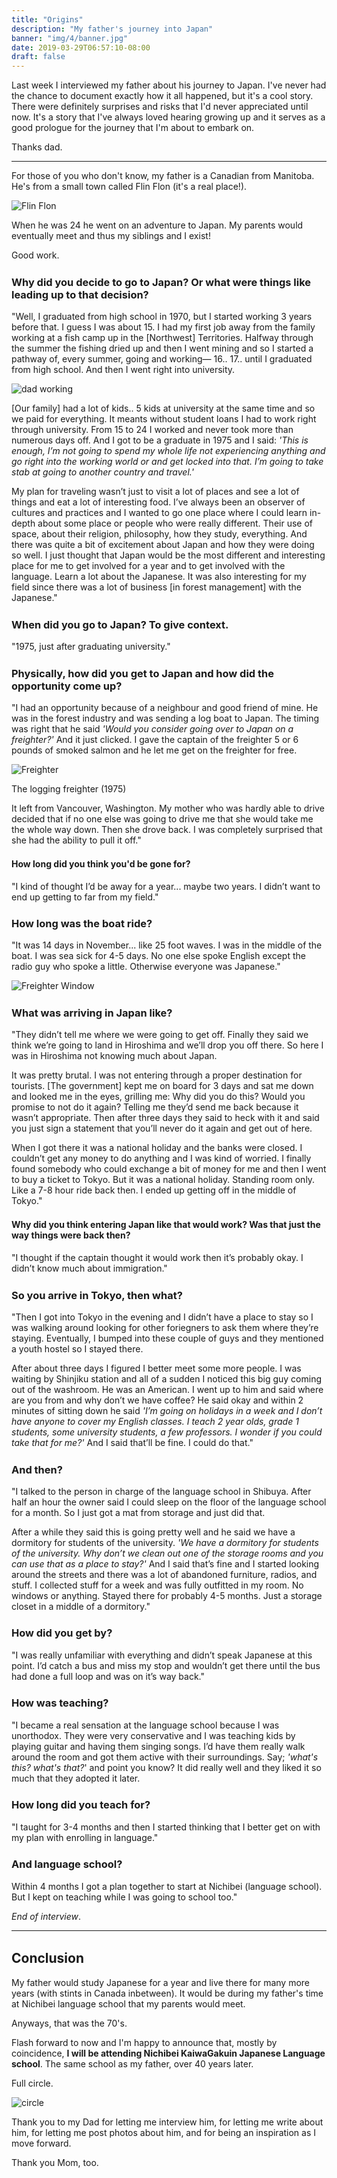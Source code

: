 ```yaml
---
title: "Origins"
description: "My father's journey into Japan"
banner: "img/4/banner.jpg"
date: 2019-03-29T06:57:10-08:00
draft: false
---
```


<style>
  h1,h2,h3,h4 {
    margin-top: 1.5em;
  }
</style>




Last week I interviewed my father about his journey to Japan. I've never had the chance to document exactly how it all happened, but it's a cool story. There were definitely surprises and risks that I'd never appreciated until now. It's a story that I've always loved hearing growing up and it serves as a good prologue for the journey that I'm about to embark on.

Thanks dad.

---

For those of you who don't know, my father is a Canadian from Manitoba. He's from a small town called Flin Flon (it's a real place!). 

![Flin Flon](/img/4/flin_flon.png)

When he was 24 he went on an adventure to Japan.  My parents would eventually meet and thus my siblings and I exist! 

Good work. 

### Why did you decide to go to Japan? Or what were things like leading up to that decision?

"Well, I graduated from high school in 1970, but I started working 3 years before that. I guess I was about 15. I had my first job away from the family working at a fish camp up in the [Northwest] Territories. Halfway through the summer the fishing dried up and then I went mining and so I started a pathway of, every summer, going and working—  16.. 17.. until I graduated from high school. And then I went right into university. 

![dad working](/img/4/1971-07-05.jpg)

[Our family] had a lot of kids.. 5 kids at university at the same time and so we paid for everything. It meants without student loans I had to work right through university. From 15 to 24 I worked and never took more than numerous days off. And I got to be a graduate in 1975 and I said: _'This is enough, I’m not going to spend my whole life not experiencing anything and go right into the working world or and get locked into that. I’m going to take stab at going to another country and travel.'_ 

My plan for traveling wasn’t just to visit a lot of places and see a lot of things and eat a lot of interesting food. I’ve always been an observer of cultures and practices and I wanted to go one place where I could learn in-depth about some place or people who were really different.  Their use of space, about their religion, philosophy, how they study, everything. And there was quite a bit of excitement about Japan and how they were doing so well. I just thought that Japan would be the most different and interesting place for me to get involved for a year and to get involved with the language. Learn a lot about the Japanese. It was also interesting for my field since there was a lot of business [in forest management] with the Japanese." 

### When did you go to Japan? To give context.

"1975, just after graduating university."

### Physically, how did you get to Japan and how did the opportunity come up?

 "I had an opportunity because of a neighbour and good friend of mine. He was in the forest industry and was sending a log boat to Japan. The timing was right that he said  _'Would you consider going over to Japan on a freighter?'_ And it just clicked. I gave the captain of the freighter  5 or 6 pounds of smoked salmon and he let me get on the freighter for free.

![Freighter](/img/4/1975-10-BW.jpg)

<div class="image-descrip">
The logging freighter (1975) 
</div>


It left from Vancouver, Washington. My mother who was hardly able to drive decided that if no one else was going to drive me that she would take me the whole way down. Then she drove back. I was completely surprised that she had the ability to pull it off."

#### How long did you think you'd be gone for?

"I kind of thought I’d be away for a year... maybe two years. I didn’t want to end up getting to far from my field."

### How long was the boat ride?

"It was 14 days in November... like 25 foot waves. I was in the middle of the boat. I was sea sick for 4-5 days.  No one else spoke English except the radio guy who spoke a little. Otherwise everyone was Japanese."

![Freighter Window](/img/4/1975-14.jpg)

### What was arriving in Japan like?

"They didn’t tell me where we were going to get off. Finally they said we think we’re going to land in Hiroshima and we’ll drop you off there. So here I was in Hiroshima not knowing much about Japan.

It was pretty brutal. I was not entering through a proper destination for tourists. [The government] kept me on board for 3 days and sat me down and looked me in the eyes,  grilling me: Why did you do this?  Would you promise to not do it again? Telling me they’d send me back because it wasn’t appropriate. Then after three days they said to heck with it and said you just sign a statement that you’ll never do it again and get out of here. 

When I got there it was a national holiday and the banks were closed.  I couldn’t get any money to do anything and I was kind of worried. I finally found somebody who could exchange a bit of money for me and then I went to buy a ticket to Tokyo. But it was a national holiday. Standing room only. Like a 7-8 hour ride back then. I ended up getting off in the middle of Tokyo."

#### Why did you think entering Japan like that would work? Was that just the way things were back then?

"I thought if the captain thought it would work then it’s probably okay. I didn’t know much about immigration."

### So you arrive in Tokyo, then what?

"Then I got into Tokyo in the evening and I didn’t have a place to stay so I was walking around looking for other foriegners to ask them where they’re staying. Eventually, I bumped into these couple of guys and they mentioned a youth hostel so I stayed there. 

After about three days I figured I better meet some more people. I was waiting by Shinjiku station and all of a sudden I noticed this big guy coming out of the washroom. He was an American. I went up to him and said where are you from and why don’t we have coffee? He said okay and within 2 minutes of sitting down he said _'I’m going on holidays in a week and I don’t have anyone to cover my English classes. I teach 2 year olds, grade 1 students, some university students, a few professors. I wonder if you could take that for me?'_ And I said that’ll be fine. I could do that."

### And then?

"I talked to the person in charge of the language school in Shibuya. After half an hour the owner said I could sleep on the floor of the language school for a month. So I just got a mat from storage and just did that. 

After a while they said this is going pretty well and he said we have a dormitory for students of the university. _'We have a dormitory for students of the university. Why don’t we clean out one of the storage rooms and you can use that as a place to stay?'_ And I said that’s fine and I started looking around the streets and there was a lot of abandoned furniture, radios, and stuff. I collected stuff for a week and was fully outfitted in my room. No windows or anything. Stayed there for probably 4-5 months. Just a storage closet in a middle of a dormitory."

### How did you get by?

"I was really unfamiliar with everything and didn’t speak Japanese at this point. I’d catch a bus and miss my stop and wouldn’t get there until the bus had done a full loop and was on it’s way back."

### How was teaching?

"I became a real sensation at the language school because I was unorthodox. They were very conservative and I was teaching kids by playing guitar and having them singing songs. I’d have them really walk around the room and got them active with their surroundings. Say; _'what's this? what's that?_' and point you know? It did really well and they liked it so much that they adopted it later.

### How long did you teach for?

"I taught for 3-4 months and then I started thinking that I better get on with my plan with enrolling in language."

### And language school?

 Within 4 months I got a plan together to start at Nichibei (language school). But I kept on teaching while I was going to school too."

_End of interview_.

---

## Conclusion

My father would study Japanese for a year and live there for many more years (with stints in Canada inbetween). It would be during my father's time at Nichibei language school that my parents would meet.

Anyways, that was the 70's. 

Flash forward to now and I'm happy to announce that, mostly by coincidence, **I will be attending Nichibei KaiwaGakuin Japanese Language school**. The same school as my father, over 40 years later.

Full circle.

![circle](/img/4/circle.png)

Thank you to my Dad for letting me interview him, for letting me write about him, for letting me post photos about him, and for being an inspiration as I move forward. 

Thank you Mom, too. 


